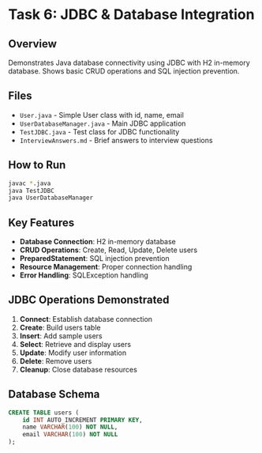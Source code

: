 # Task 6: JDBC & Database Integration

## Overview
Demonstrates Java database connectivity using JDBC with H2 in-memory database. Shows basic CRUD operations and SQL injection prevention.

## Files
- `User.java` - Simple User class with id, name, email
- `UserDatabaseManager.java` - Main JDBC application
- `TestJDBC.java` - Test class for JDBC functionality
- `InterviewAnswers.md` - Brief answers to interview questions

## How to Run
```bash
javac *.java
java TestJDBC
java UserDatabaseManager
```

## Key Features
- **Database Connection**: H2 in-memory database
- **CRUD Operations**: Create, Read, Update, Delete users
- **PreparedStatement**: SQL injection prevention
- **Resource Management**: Proper connection handling
- **Error Handling**: SQLException handling

## JDBC Operations Demonstrated
1. **Connect**: Establish database connection
2. **Create**: Build users table
3. **Insert**: Add sample users
4. **Select**: Retrieve and display users
5. **Update**: Modify user information
6. **Delete**: Remove users
7. **Cleanup**: Close database resources

## Database Schema
```sql
CREATE TABLE users (
    id INT AUTO_INCREMENT PRIMARY KEY,
    name VARCHAR(100) NOT NULL,
    email VARCHAR(100) NOT NULL
);
```
